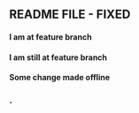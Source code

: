 ## README FILE - FIXED

#### I am at feature branch
#### I am still at feature branch
#### Some change made offline
### .
